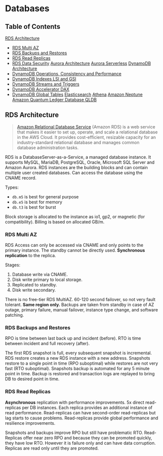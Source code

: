 # Databases

## Table of Contents
[RDS Architecture](#rds-architecture)
* [RDS Multi AZ](#rds-multi-az)
* [RDS Backups and Restores](#rds-backups-and-restores)
* [RDS Read Replicas](#rds-read-replicas)
* [RDS Data Security](#rds-data-security)
[Aurora Architecture](#aurora-architecture)
[Aurora Serverless](#aurora-serverless)
[DynamoDB Architecture](#dynamodb-architecture)
* [DynamoDB Operations, Consistency and Performance](#dynamodb-operations,-consistency-and-performance)
* [DynamoDB Indexes LSI and GSI](#dynamodb-indexes-lsi-and-gsi)
* [DynamoDB Streams and Triggers](#dynamodb-streams-and-triggers)
* [DynamoDB Accelerator DAX](#dynamodb-accelerator-dax)
* [DynamoDB Global Tables](#dynamo-global-tables)
[Elasticsearch](#elasticsearch)
[Athena](#athena)
[Amazon Neptune](#amazon-neptune)
[Amazon Quantum Ledger Database QLDB](#amazon-quantum-ledger-database-qldb)

## RDS Architecture

>[Amazon Relational Database Service](https://docs.aws.amazon.com/AmazonRDS/latest/UserGuide/Welcome.html) (Amazon RDS) is a web service that makes it easier to set up, operate, and scale a relational database in the AWS Cloud. It provides cost-efficient, resizable capacity for an industry-standard relational database and manages common database administration tasks.

RDS is a DatabaseServer-as-a-Service, a managed database instance. It supports MySQL, MariaDB, PostgreSQL, Oracle, Microsoft SQL Server and Amazon Aurora. RDS instances are the building blocks and can contain multiple user created databases. Can access the database using the CNAME record.

Types:
* `db.m5` is best for general purpose
* `db.e5` is best for memory
* `db.t3` is best for burst

Block storage is allocated to the instance as io1, gp2, or magnetic (for compatibility). Billing is based on allocated GB/m.

### RDS Multi AZ

RDS Access can only be accessed via CNAME and only points to the primary instance. The standby cannot be directly used. **Synchronous replication** to the replica.

Stages:
1. Database write via CNAME.
2. Disk write primary to local storage.
3. Replicated to standby.
4. Disk write secondary.

There is no free-tier RDS MultiAZ. 60-120 second failover, so not very fault tolerant. **Same region only.** Backups are taken from standby in case of AZ outage, primary failure, manual failover, instance type change, and software patching.

### RDS Backups and Restores

RPO is time between last back up and incident (before).
RTO is time between incident and full recovery (after).

The first RDS snapshot is full, every subsequent snapshot is incremental. RDS restore creates a new RDS instance with a new address. Snapshots restore to a single point in time (RPO suboptimal) while restores are not very fast (RTO suboptimal). Snapshots backup is automated for any 5 minute point in time. Backup is restored and transaction logs are replayed to bring DB to desired point in time.

### RDS Read Replicas

**Asynchronous** replication with performance improvements. 5x direct read-replicas per DB instances. Each replica provides an additional instance of read performance. Read-replicas can have second-order read-replicas but lag starts to cause problems. Read-replicas provide global performance and resilience improvements. 

Snapshots and backups improve RPO but still have problematic RTO. Read-Replicas offer near zero RPO and because they can be promoted quickly, they have low RTO. However it is failure only and can have data corruption. Replicas are read only until they are promoted.



